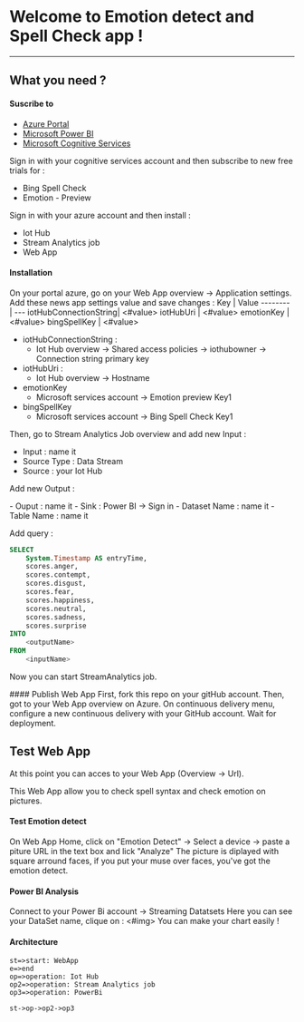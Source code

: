 Welcome to Emotion detect and Spell Check app !
===================
----------

What you need ?
-------------
#### <i class="icon-pencil"></i> Suscribe to
- [<i ></i> Azure Portal](https://portal.azure.com)
- [<i ></i> Microsoft Power BI](https://powerbi.microsoft.com)
- [<i ></i> Microsoft Cognitive Services](https://www.microsoft.com/cognitive-services/en-us/)


Sign in with your cognitive services account and then subscribe to new free trials for :

- <i ></i> Bing Spell Check
- <i ></i> Emotion - Preview

Sign in with your azure account and then install :

- <i ></i> Iot Hub
- <i ></i> Stream Analytics job
- <i ></i> Web App

#### <i class="icon-hdd"></i> Installation
On your portal azure, go on your Web App overview -> Application settings.
Add these news app settings value and save changes :
Key                   | Value
--------              | ---
iotHubConnectionString| <#value>
iotHubUri             | <#value>
emotionKey            | <#value>
bingSpellKey          | <#value>


- <i ></i> iotHubConnectionString : 
	- <i> </i> Iot Hub overview -> Shared access policies -> iothubowner -> Connection string primary key
- <i></i> iotHubUri :
	- <i></i> Iot Hub overview -> Hostname
- <i ></i> emotionKey
	- <i></i> Microsoft services account -> Emotion preview Key1
- <i></i> bingSpellKey
	- <i></i> Microsoft services account -> Bing Spell Check Key1

Then, go to Stream Analytics Job overview and add new Input :

- <i></i> Input : name it
- <i></i> Source Type : Data Stream 
- <i></i> Source : your Iot Hub

Add new Output :

-<i></i> Ouput : name it
-<i></i> Sink : Power BI -> Sign in
-<i></i> Dataset Name : name it
-<i></i> Table Name : name it

Add query :
```sql
SELECT
	System.Timestamp AS entryTime,
    scores.anger,
    scores.contempt,
    scores.disgust,
    scores.fear,
    scores.happiness,
    scores.neutral,
    scores.sadness,
    scores.surprise
INTO
    <outputName>
FROM
    <inputName>
```

Now you can start StreamAnalytics job.

####<i class="icon-upload"></i> Publish Web App
First, fork this repo on your gitHub account.
Then, got to your Web App overview on Azure. On continuous delivery menu, configure a new continuous delivery with your GitHub account. Wait for deployment.


Test Web App
-------------------
At this point you can acces to your Web App (Overview -> Url).

This Web App allow you to check spell syntax and check emotion on pictures.

#### <i class="icon-file"></i>Test Emotion detect
On Web App Home, click on "Emotion Detect" -> Select a device -> paste a piture URL in the text box and lick "Analyze"
The picture is diplayed with square arround faces, if you put your muse over faces, you've got the emotion detect.

#### <i class="icon-file"></i>Power BI Analysis
Connect to your Power Bi account -> Streaming Datatsets
Here you can see your DataSet name, clique on : <#img>
You can make your chart easily !

#### <i class="icon-hdd"></i>Architecture

```flow
st=>start: WebApp
e=>end
op=>operation: Iot Hub
op2=>operation: Stream Analytics job
op3=>operation: PowerBi

st->op->op2->op3

```
